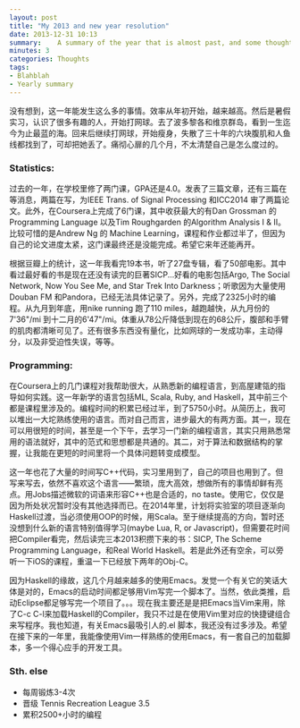 ```yaml
---
layout: post
title: "My 2013 and new year resolution"
date: 2013-12-31 10:13
summary:    A summary of the year that is almost past, and some thought towards the coming year. (in Chinese)
minutes: 3
categories: Thoughts
tags:
- Blahblah
- Yearly summary
---
```


没有想到，这一年能发生这么多的事情。效率从年初开始，越来越高。然后是暑假实习，认识了很多有趣的人，开始打网球。去了波多黎各和维京群岛，看到一生迄今为止最蓝的海。回来后继续打网球，开始瘦身，失散了三十年的六块腹肌和人鱼线都找到了，可却把她丢了。痛彻心扉的几个月，不太清楚自己是怎么度过的。


### Statistics:

过去的一年，在学校里修了两门课，GPA还是4.0。发表了三篇文章，还有三篇在等消息，两篇在写，为IEEE Trans. of Signal Processing 和ICC2014 审了两篇论文。此外，在Coursera上完成了6门课，其中收获最大的有Dan Grossman 的Programming Language 以及Tim Roughgarden 的Algorithm Analysis I & II。比较可惜的是Andrew Ng 的 Machine Learning，课程和作业都过半了，但因为自己的论文进度太紧，这门课最终还是没能完成。希望它来年还能再开。

根据豆瓣上的统计，这一年我看完19本书，听了27盘专辑，看了50部电影。其中看过最好看的书是现在还没有读完的巨著SICP...好看的电影包括Argo, The Social Network, Now You See Me, and Star Trek Into Darkness；听歌因为大量使用Douban FM 和Pandora，已经无法具体记录了。另外，完成了2325小时的编程。从九月到年底，用nike running 跑了110 miles，越跑越快，从九月份的7'36"/mi 到十二月的6'47"/mi。体重从78公斤降低到现在的68公斤，腹部和手臂的肌肉都清晰可见了。还有很多东西没有量化，比如网球的一发成功率，主动得分，以及非受迫性失误，等等。

### Programming:

在Coursera上的几门课程对我帮助很大，从熟悉新的编程语言，到高屋建瓴的指导如何实践。这一年新学的语言包括ML, Scala, Ruby, and Haskell，其中前三个都是课程里涉及的。编程时间的积累已经过半，到了5750小时。从简历上，我可以堆出一大坨熟练使用的语言。而对自己而言，进步最大的有两方面。其一，现在可以用很短的时间，甚至是一个下午，去学习一门新的编程语言，其实只用熟悉常用的语法就好，其中的范式和思想都是共通的。其二，对于算法和数据结构的掌握，让我能在更短的时间里将一个具体问题转变成模型。

这一年也花了大量的时间写C++代码，实习里用到了，自己的项目也用到了。但写来写去，依然不喜欢这个语言——繁琐，庞大高效，想做所有的事情却鲜有亮点。用Jobs描述微软的词语来形容C++也是合适的，no taste。使用它，仅仅是因为所处状况暂时没有其他选择而已。在2014年里，计划将实验室的项目逐渐向Haskell过渡，当必须使用OOP的时候，用Scala。至于继续提高的方向，暂时还没想到什么新的语言特别值得学习(maybe Lua, R, or Javascript)，但需要花时间把Compiler看完，然后读完三本2013积攒下来的书：SICP, The Scheme Programming Language，和Real World Haskell。若是此外还有空余，可以旁听一下iOS的课程，重温一下已经放下两年的Obj-C。

因为Haskell的缘故，这几个月越来越多的使用Emacs。发觉一个有关它的笑话大体是对的，Emacs的启动时间都足够用Vim写完一个脚本了。当然，依此类推，启动Eclipse都足够写完一个项目了。。。现在我主要还是是把Emacs当Vim来用，除了C-c C-l来加载Haskell的Compiler，我只不过是在使用Vim里对应的快捷键组合来写程序。我也知道，有关Emacs最吸引人的.el 脚本，我还没有过多涉及。希望在接下来的一年里，我能像使用Vim一样熟练的使用Emacs，有一套自己的加载脚本，多一个得心应手的开发工具。

### Sth. else
* 每周锻炼3-4次
* 晋级 Tennis Recreation League 3.5
* 累积2500+小时的编程
